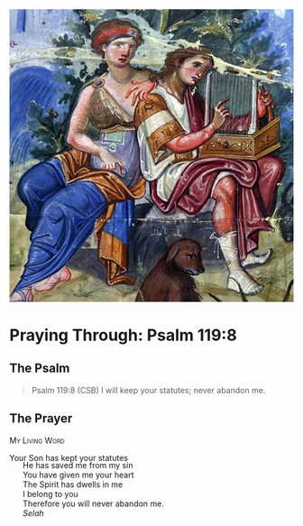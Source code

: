 <img class="intro-right" src="art-paris-psalter.jpg">

<style>
  li {list-style-type: none;}
  p + ul {
    margin-top: -18px;
}
</style>

# Praying Through: Psalm 119:8

## The Psalm

>Psalm 119:8 (CSB) I will keep your statutes; never abandon me.

## The Prayer

<div style="font-variant: small-caps;">
My Living Word
</div>

Your Son has kept your statutes
* He has saved me from my sin
* You have given me your heart
* The Spirit has dwells in me
* I belong to you
* Therefore you will never abandon me.
* *Selah*